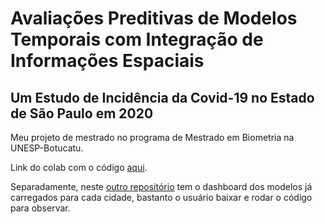 # Avaliações Preditivas de Modelos Temporais com Integração de Informações Espaciais

## Um Estudo de Incidência da Covid-19 no Estado de São Paulo em 2020

Meu projeto de mestrado no programa de Mestrado em Biometria na UNESP-Botucatu.

Link do colab com o código [aqui](https://colab.research.google.com/drive/1COQLNI3nmQ8AlOJF5DG2Z1utijZPVzfd?usp=sharing).

Separadamente, neste [outro repositório](https://github.com/ThiagoMoraesRizzieri/dashboard_projeto_biometria) tem o dashboard dos modelos já carregados para cada cidade, bastanto o usuário baixar e rodar o código para observar.
